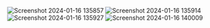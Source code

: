 ![Screenshot 2024-01-16 135857](https://github.com/Amisha0971/SIMPLE-CALCULATIONS-SWING-JAVA/assets/136344215/a95a772c-0bcb-4201-b9af-524f6470252a)
![Screenshot 2024-01-16 135914](https://github.com/Amisha0971/SIMPLE-CALCULATIONS-SWING-JAVA/assets/136344215/d14a92e3-d1e3-4b02-a659-b7e1090cad2a)
![Screenshot 2024-01-16 135927](https://github.com/Amisha0971/SIMPLE-CALCULATIONS-SWING-JAVA/assets/136344215/e12a5cb5-9269-4e84-b36d-df6e7052579a)
![Screenshot 2024-01-16 140009](https://github.com/Amisha0971/SIMPLE-CALCULATIONS-SWING-JAVA/assets/136344215/bfe09f67-4fb8-4fa7-84e6-8de735ecedc5)
